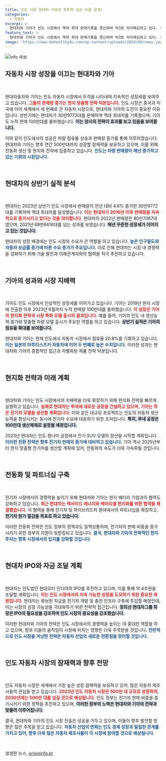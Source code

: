 ```yaml
---
title: 인도 시장 현대차·기아의 투트랙 성공 비결 공개!
categories:
  - 자동차
excerpt: >
  현대차와 기아가 인도 시장에서 역대 최대 판매기록을 경신하며 빅3로 자리매김하고 있다. 전동화 및 현지화 전략을 통해 2030년까지 전기차 시장에서 선두주자로 나설 계획. 인도의 자동차 시장은 미래 성장 가능성으로 가득 차 있다.
feature_text: >
  현대차와 기아가 인도 시장에서 역대 최대 판매기록을 경신하며 빅3로 자리매김하고 있다. 전동화 및 현지화 전략을 통해 2030년까지 전기차 시장에서 선두주자로 나설 계획. 인도의 자동차 시장은 미래 성장 가능성으로 가득 차 있다.
image: 'https://www.behealthy4u.com/wp-content/uploads/2024/06/news.jpg'
---
```


<p><img src="https://www.behealthy4u.com/wp-content/uploads/2024/06/news.jpg" alt="info 속보" /></p>

<h2 data-ke-size="size26">자동차 시장 성장을 이끄는 현대차와 기아</h2>

<p data-ke-size="size16">&nbsp;</p>

<p>현대자동차와 기아는 인도 자동차 시장에서 두각을 나타내며 지속적인 성장세를 보여주고 있습니다. <b><span style="color: #ee2323;">그들의 판매량 증가는 현지 맞춤형 전략 덕분입니다.</span></b> 인도 시장은 중국과 미국에 이어 세계에서 세 번째로 큰 자동차 시장으로, 현대차와 기아의 도전이 중요한 이유입니다. 상반기에는 현대차가 30만9772대를 판매하며 역대 최대치를 기록했으며, 기아도 누적 판매 100만대를 돌파했습니다. <b><span style="background-color: #21538527;">이는 양사의 전략이 효과를 보고 있음을 보여줍니다.</span></b> </p>

<p>이와 같이 인도에서의 성공은 차량 점유율 상승과 판매량 증가를 통해 이루어졌습니다. 현대차와 기아는 향후 연간 500만대까지 성장할 잠재력을 보유하고 있으며, 이를 위해 전동화 생산 및 현지화 전략에 집중하고 있습니다. <b><span style="color: #1a5490;">인도는 차량 판매량이 매년 증가하고 있는 기회의 시장입니다.</span></b></p>

<p data-ke-size="size16">&nbsp;</p>

<h2 data-ke-size="size26">현대차의 상반기 실적 분석</h2>

<p data-ke-size="size16">&nbsp;</p>

<p>현대차는 2023년 상반기 인도 시장에서 판매량이 전년 대비 4.6% 증가한 30만9772대를 기록하며 역대 최대치를 달성했습니다. <b><span style="color: #ee2323;">이는 현대차가 2016년 이후 판매량을 지속적으로 증가시키고 있다는 것을 의미합니다.</span></b> 현대차의 2022년 판매량은 80만7067대였으며, 2021년 68만6616대를 넘는 성과를 보였습니다. <b><span style="background-color: #21538527;">매년 꾸준한 성장세가 이어지고 있는 것입니다.</span></b></p>

<p>현대차의 성장 배경에는 인도 시장의 수요가 큰 역할을 하고 있습니다. <b><span style="color: #1a5490;">높은 인구밀도와 자동차 보급률 증가에 따른 수요 증가가 주요입니다.</span></b> 이로 인해 현대차는 시장 내 경쟁력을 강화하기 위해 기술 발전과 이해관계자와의 협력을 적극 추진하고 있습니다.</p>

<p data-ke-size="size16">&nbsp;</p>

<h2 data-ke-size="size26">기아의 성과와 시장 지배력</h2>

<p data-ke-size="size16">&nbsp;</p>

<p>기아도 인도 시장에서 인상적인 성장세를 이어가고 있습니다. 기아는 2019년 현지 시장에 진출한 이후 2023년 6월까지 누적 판매량 100만대를 돌파했습니다. <b><span style="color: #ee2323;">이 성장은 기아의 현지화 전략과 시장 특화 모델 출시의 결과입니다.</span></b> 예를 들어, 기아의 인도 내 생산능력 증가와 맞춤형 차량 모델 출시가 주요한 역할을 하고 있습니다. <b><span style="background-color: #21538527;">상반기 실적은 기아의 점유율 확대를 보여줍니다.</span></b> </p>

<p>현대차와 기아는 현재 인도에서 자동차 시장에서 점유율 20.8%를 기록하고 있습니다. <b><span style="color: #1a5490;">이는 일본의 마루티스즈키 자동차에 이어 두 번째로 높은 수치입니다.</span></b> 이러한 성과는 현대차와 기아의 종합적인 접근과 차별화된 제품 전략 덕분입니다.</p>

<p data-ke-size="size16">&nbsp;</p>

<h2 data-ke-size="size26">현지화 전략과 미래 계획</h2>

<p data-ke-size="size16">&nbsp;</p>

<p>현대차와 기아는 인도 시장에서의 지배력을 더욱 확장하기 위해 현지화 전략을 빠르게 실행하고 있습니다. <b><span style="color: #ee2323;">실제로 현대차는 푸네에 새로운 공장을 건설하고 있으며, 기아는 작은 전기차 모델을 생산할 계획입니다.</span></b> 이와 같은 대규모 프로젝트는 인도의 자동차 생산 능력을 향상시키는 동시에 전기차 수요에 대응하기 위한 조처입니다. <b><span style="background-color: #21538527;">특히, 푸네 공장은 100만대 생산체제로 설정될 예정입니다.</span></b></p>

<p>2023년 현대차는 인도 첸나이 공장에서 전기 SUV 모델의 양산을 시작할 계획입니다. <b><span style="color: #1a5490;">이러한 전환 전략은 향후 전기차 판매의 증가에 대비하고 있습니다.</span></b> 기아 역시 2025년부터 현지 맞춤형 전기차를 생산할 계획에 있어, 전동화의 속도가 더욱 가속화될 것입니다.</p>

<p data-ke-size="size16">&nbsp;</p>

<h2 data-ke-size="size26">전동화 및 파트너십 구축</h2>

<p data-ke-size="size16">&nbsp;</p>

<p>전기차 시장에서의 경쟁력을 높이기 위해 현대차와 기아는 현지 배터리 기업과의 협력도 강화하고 있습니다. <b><span style="color: #ee2323;">최근 현대차는 엑사이드 에너지와 배터리셀 현지화를 위한 협약을 체결했습니다.</span></b> 이 협력을 통해 전기차 및 하이브리드차 분야에서의 파트너십을 확장하고, <b><span style="background-color: #21538527;">전기차 원가 절감을 목표로 하고 있습니다.</span></b> </p>

<p>이러한 전동화 전략은 인도 정부의 정책과도 일맥상통하며, 전기차의 판매 비중을 증가시키기 위한 정부의 지원이 뒷받침되고 있습니다. <b><span style="color: #1a5490;">결국, 현대차와 기아의 전략적인 현지 투자는 향후 시장에서의 입지를 강화할 것입니다.</span></b></p>

<p data-ke-size="size16">&nbsp;</p>

<h2 data-ke-size="size26">현대차 IPO와 자금 조달 계획</h2>

<p data-ke-size="size16">&nbsp;</p>

<p>현대차는 인도법인 현대모터 인디아의 IPO를 추진하고 있으며, 이를 통해 약 4조원을 조달할 계획입니다. <b><span style="color: #ee2323;">이는 인도 시장에서의 지속 가능한 성장을 도모하기 위한 중요한 재원입니다.</span></b> 현대차는 확보한 자금을 전기차 개발 및 충전 인프라 구축에 투입할 예정인데, 이는 시장의 성장 가능성을 극대화하기 위한 전략적 접근입니다. <b><span style="background-color: #21538527;">정의선 현대차그룹 회장은 IPO의 필요성을 강조하며 인도 시장의 중요성을 강조했습니다.</span></b></p>

<p>이러한 현대차와 기아의 전략은 인도 시장에서의 경쟁력을 높이는 데 중대한 역할을 하고 있으며, 향후 이들의 움직임이 시장에 미치는 영향은 더욱 주목받을 것입니다. <b><span style="color: #1a5490;">전반적으로 인도 시장을 겨냥한 전략은 자동차 산업의 새로운 전환점을 맞이할 것입니다.</span></b></p>

<p data-ke-size="size16">&nbsp;</p>

<h2 data-ke-size="size26">인도 자동차 시장의 잠재력과 향후 전망</h2>

<p data-ke-size="size16">&nbsp;</p>

<p>인도 자동차 시장은 세계에서 가장 높은 성장 잠재력을 보유하고 있어, 많은 자동차 제조사들의 관심을 받고 있습니다. <b><span style="color: #ee2323;">2023년 인도 자동차 시장은 500만 대 규모로 성장하여, 2030년에는 500만 대를 넘길 것으로 예상됩니다.</span></b> 인도 정부는 전기차 판매 비중을 증가시키기 위한 정책을 추진하고 있으며, <b><span style="background-color: #21538527;">이러한 정부의 노력은 현대차와 기아의 전략과 맞물려 이루어집니다.</span></b> </p>

<p>결국, 현대차와 기아의 인도 시장 진출은 성공을 거두고 있으며, 이들이 향후 발전할 방향은 많은 주목을 받고 있습니다. <b><span style="color: #1a5490;">자동차 산업의 변화는 인도 경제 성장과 밀접한 관계를 가지고 있어, 향후 더욱 많은 자동차 제조사들이 이 시장에 참여할 것으로 예상됩니다.</span></b></p>

<p data-ke-size="size16">&nbsp;</p>
생생한 뉴스, <a href="https://onioninfo.kr" rel="dofollow">onioninfo.kr</a>


